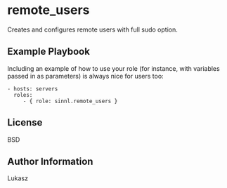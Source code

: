 remote_users
=========

Creates and configures remote users with full sudo option.

Example Playbook
----------------

Including an example of how to use your role (for instance, with variables passed in as parameters) is always nice for users too:

    - hosts: servers
      roles:
         - { role: sinnl.remote_users }

License
-------

BSD

Author Information
------------------

Lukasz
